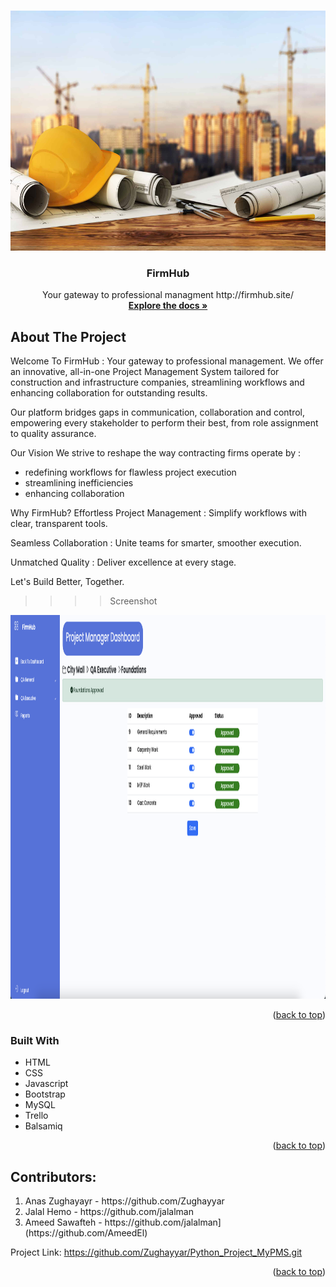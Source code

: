 <a id="readme-top"></a>

<!-- PROJECT LOGO -->
<br />
<div align="center">
  <a href="https://github.com/Zughayyar/Python_Project_MyPMS">
    <img src="README/logo1.jpg" alt="Logo" width="512" height="384">
  </a>

  <h3 align="center">FirmHub</h3>

  <p align="center">
    Your gateway to professional managment
    http://firmhub.site/
    <br />
    <a href="https://github.com/Zughayyar/Python_Project_MyPMS"><strong>Explore the docs »</strong></a>
    <br />
  </p>
</div>


<!-- ABOUT THE PROJECT -->
## About The Project
Welcome To FirmHub :
Your gateway to professional management. We offer an innovative, all-in-one Project Management System tailored for construction and infrastructure companies, streamlining workflows and enhancing collaboration for outstanding results.

Our platform bridges gaps in communication, collaboration and control, empowering every stakeholder to perform their best, from role assignment to quality assurance.

Our Vision
We strive to reshape the way contracting firms operate by :
- redefining workflows for flawless project execution
- streamlining inefficiencies
- enhancing collaboration

Why FirmHub?
Effortless Project Management : Simplify workflows with clear, transparent tools.

Seamless Collaboration : Unite teams for smarter, smoother execution.

Unmatched Quality : Deliver excellence at every stage.

Let's Build Better, Together.

>>>> Screenshot
<img src="README/screenshot.png" alt="Logo" width="1000" height="614">

<p align="right">(<a href="#readme-top">back to top</a>)</p>

### Built With
<ul>
  <li>HTML</li>
  <li>CSS</li>
  <li>Javascript</li>
  <li>Bootstrap</li>
  <li>MySQL</li>
  <li>Trello</li>
  <li>Balsamiq</li>
</ul>

<p align="right">(<a href="#readme-top">back to top</a>)</p>


<!-- CONTACT -->
## Contributors: 
<ol>
  <li>Anas Zughayayr - https://github.com/Zughayyar</li>
  <li>Jalal Hemo - https://github.com/jalalman</li>
  <li>Ameed Sawafteh - https://github.com/jalalman](https://github.com/AmeedEl)</li>
</ol>

Project Link: https://github.com/Zughayyar/Python_Project_MyPMS.git

<p align="right">(<a href="#readme-top">back to top</a>)</p>
